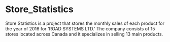 # Store_Statistics
Store Statistics is a project that stores the monthly sales of each product for the year of 2016 for 'ROAD SYSTEMS LTD.' The company consists of 15 stores located across Canada and it specializes in selling 13 main products. 
